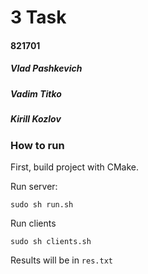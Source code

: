 # 3 Task

#### 821701

##### Vlad Pashkevich

##### Vadim Titko

##### Kirill Kozlov



### How to run

First, build project with CMake.

Run server:
```
sudo sh run.sh
```

Run clients
```
sudo sh clients.sh
```

Results will be in `res.txt`


